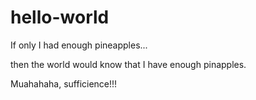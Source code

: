 # hello-world
If only I had enough pineapples...

then the world would know that I have enough pinapples.

Muahahaha, sufficience!!!
